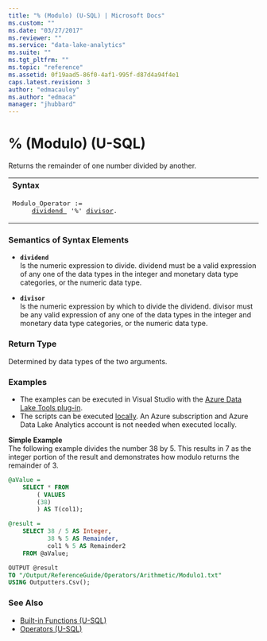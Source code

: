 ```yaml
---
title: "% (Modulo) (U-SQL) | Microsoft Docs"
ms.custom: ""
ms.date: "03/27/2017"
ms.reviewer: ""
ms.service: "data-lake-analytics"
ms.suite: ""
ms.tgt_pltfrm: ""
ms.topic: "reference"
ms.assetid: 0f19aad5-86f0-4af1-995f-d87d4a94f4e1
caps.latest.revision: 3
author: "edmacauley"
ms.author: "edmaca"
manager: "jhubbard"
---
```

# % (Modulo) (U-SQL)
Returns the remainder of one number divided by another.

<table><th align="left">Syntax</th><tr><td><pre>
Modulo_Operator :=                                                                                       
     <a href="#dividend">dividend </a> '%' <a href="#divisor">divisor</a>.
</pre></td></tr></table>

### Semantics of Syntax Elements    
-   <a name="dividend"></a>**`dividend`**  
Is the numeric expression to divide. dividend must be a valid expression of any one of the data types in the integer and monetary data type categories, or the numeric data type.

-   <a name="divisor"></a>**`divisor`**  
Is the numeric expression by which to divide the dividend. divisor must be any valid expression of any one of the data types in the integer and monetary data type categories, or the numeric data type.

### Return Type
Determined by data types of the two arguments.

### Examples
- The examples can be executed in Visual Studio with the [Azure Data Lake Tools plug-in](https://www.microsoft.com/download/details.aspx?id=49504).  
- The scripts can be executed [locally](https://docs.microsoft.com/azure/data-lake-analytics/data-lake-analytics-data-lake-tools-get-started#run-u-sql-locally).  An Azure subscription and Azure Data Lake Analytics account is not needed when executed locally.

**Simple Example**  
The following example divides the number 38 by 5. This results in 7 as the integer portion of the result and demonstrates how modulo returns the remainder of 3. 
```sql
@aValue = 
    SELECT * FROM 
        ( VALUES
        (38)
        ) AS T(col1);

@result =
    SELECT 38 / 5 AS Integer,
           38 % 5 AS Remainder,
           col1 % 5 AS Remainder2
    FROM @aValue;

OUTPUT @result
TO "/Output/ReferenceGuide/Operators/Arithmetic/Modulo1.txt"
USING Outputters.Csv();
```

### See Also
* [Built-in Functions (U-SQL)](built-in-functions-u-sql.md)
* [Operators (U-SQL)](operators-u-sql.md)

